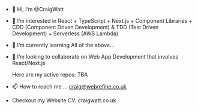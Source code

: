 - 👋 Hi, I’m @CraigWatt
- 👀 I’m interested in React + TypeScript + Next.js + Component Libraries + CDD (Component Driven Development) & TDD (Test Driven Development) + Serverless (AWS Lambda)
- 🌱 I’m currently learning All of the above...
- 💞️ I’m looking to collaborate on Web App Development that involves React/Next.js

  Here are my active repos: TBA
  

- 📫 How to reach me ... craig@webrefine.co.uk
- Checkout my Website CV: craigwatt.co.uk

<!---
CraigWatt/CraigWatt is a ✨ special ✨ repository because its `README.md` (this file) appears on your GitHub profile.
You can click the Preview link to take a look at your changes.
--->

